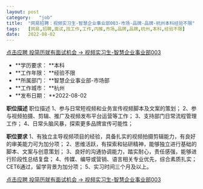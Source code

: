 ```yaml
---
layout:	post
category:	"job"
title:	"网易招聘：视频实习生-智慧企业事业部003-市场-品牌-品牌-杭州本科经验不限"
tags:	[网易,招聘,面试,找工作,工作,内推,市场,品牌,品牌,杭州,本科,经验不限]
date:	2022-08-02
---
```


[点击应聘 投简历就有面试机会 -> 视频实习生-智慧企业事业部003](http://mobile.bole.netease.com/bole/boleDetail?id=39040&employeeId=346f03c3cda5f04c&key=all)



- **学历要求： **本科
- **工作年限： **经验不限
- **所属部门： **智慧企业事业部-市场部
- **工作城市： **杭州
- **发布日期： **2022-08-02



**职位描述**
职位描述
1、参与日常短视频和业务宣传视频脚本及文案的策划；
2、参与视频拍摄、剪辑、推广及视频发布平台运营等工作；
3、支持部门日常流程管理工作；
4、日常头脑风暴，探索更多品牌宣传可能性；





**职位要求**
1、有独立主导视频项目的经验，具备扎实的视频拍摄剪辑能力，有良好的审美能力可为加分项；
2、思维活跃，有探索和钻研精神，能够独立进行基础的脚本、文案与创意策划；
3、良好的沟通协调能力，踏实耐心，责任感强，能够进行阶段性总结复盘；
4、传媒、编导或营销、语言相关专业优先，综合素质扎实；CET6通过，留学背景为加分项；
5、实习时间三个月及以上。




[点击应聘 投简历就有面试机会 -> 视频实习生-智慧企业事业部003](http://mobile.bole.netease.com/bole/boleDetail?id=39040&employeeId=346f03c3cda5f04c&key=all)